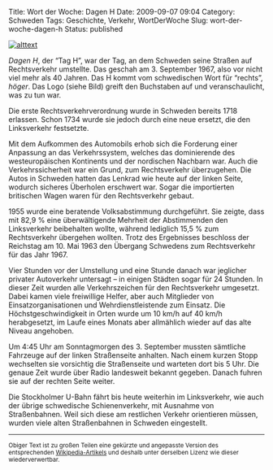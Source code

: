 Title: Wort der Woche: Dagen H
Date: 2009-09-07 09:04
Category: Schweden
Tags: Geschichte, Verkehr, WortDerWoche
Slug: wort-der-woche-dagen-h
Status: published

[![alttext](/pic/Dagen_h_150.png)](http://de.wikipedia.org/wiki/Dagen_H)

*Dagen H*, der “Tag H”, war der Tag, an dem Schweden seine Straßen auf
Rechtsverkehr umstellte. Das geschah am 3. September 1967, also vor
nicht viel mehr als 40 Jahren. Das H kommt vom schwedischen Wort für
“rechts”, *höger*. Das Logo (siehe Bild) greift den Buchstaben auf und
veranschaulicht, was zu tun war.

Die erste Rechtsverkehrverordnung wurde in Schweden bereits 1718
erlassen. Schon 1734 wurde sie jedoch durch eine neue ersetzt, die den
Linksverkehr festsetzte.

Mit dem Aufkommen des Automobils erhob sich die Forderung einer
Anpassung an das Verkehrssystem, welches das dominierende des
westeuropäischen Kontinents und der nordischen Nachbarn war. Auch die
Verkehrssicherheit war ein Grund, zum Rechtsverkehr überzugehen. Die
Autos in Schweden hatten das Lenkrad wie heute auf der linken Seite,
wodurch sicheres Überholen erschwert war. Sogar die importierten
britischen Wagen waren für den Rechtsverkehr gebaut.

1955 wurde eine beratende Volksabstimmung durchgeführt. Sie zeigte, dass
mit 82,9 % eine überwältigende Mehrheit der Abstimmenden den
Linksverkehr beibehalten wollte, während lediglich 15,5 % zum
Rechtsverkehr übergehen wollten. Trotz des Ergebnisses beschloss der
Reichstag am 10. Mai 1963 den Übergang Schwedens zum Rechtsverkehr für
das Jahr 1967.

<!--more-->  
Vier Stunden vor der Umstellung und eine Stunde danach war jeglicher
privater Autoverkehr untersagt – in einigen Städten sogar für 24
Stunden. In dieser Zeit wurden alle Verkehrszeichen für den
Rechtsverkehr umgesetzt. Dabei kamen viele freiwillige Helfer, aber auch
Mitglieder von Einsatzorganisationen und Wehrdienstleistende zum
Einsatz. Die Höchstgeschwindigkeit in Orten wurde um 10 km/h auf 40 km/h
herabgesetzt, im Laufe eines Monats aber allmählich wieder auf das alte
Niveau angehoben.

Um 4:45 Uhr am Sonntagmorgen des 3. September mussten sämtliche
Fahrzeuge auf der linken Straßenseite anhalten. Nach einem kurzen Stopp
wechselten sie vorsichtig die Straßenseite und warteten dort bis 5 Uhr.
Die genaue Zeit wurde über Radio landesweit bekannt gegeben. Danach
fuhren sie auf der rechten Seite weiter.

Die Stockholmer U-Bahn fährt bis heute weiterhin im Linksverkehr, wie
auch der übrige schwedische Schienenverkehr, mit Ausnahme von
Straßenbahnen. Weil sich diese am restlichen Verkehr orientieren müssen,
wurden viele alten Straßenbahnen in Schweden eingestellt.

* * * * *

<small>Obiger Text ist zu großen Teilen eine gekürzte und angepasste
Version des entsprechenden
[Wikipedia-Artikels](http://de.wikipedia.org/wiki/Dagen_H) und deshalb
unter derselben Lizenz wie dieser wiederverwertbar.</small>

</p>

